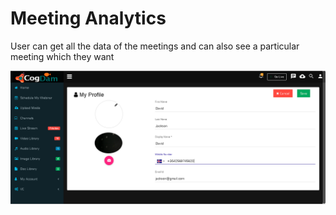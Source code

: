 # Meeting Analytics

User can get all the data of the meetings and can also see a particular meeting which they want

![](../.gitbook/assets/image%20%2852%29.png)

